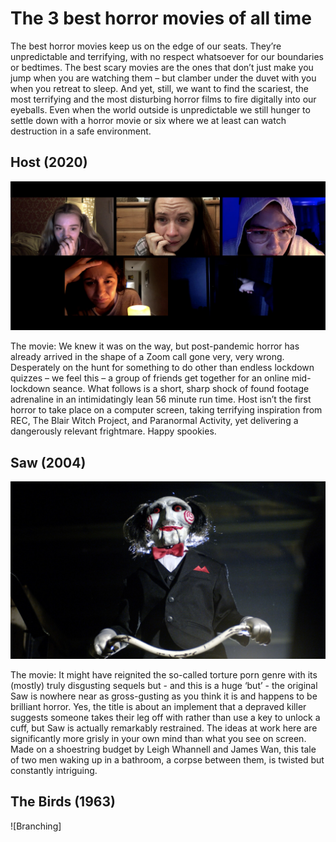 # The 3 best horror movies of all time

The best horror movies keep us on the edge of our seats. They’re unpredictable and terrifying, with no respect whatsoever for our boundaries or bedtimes. The best scary movies are the ones that don’t just make you jump when you are watching them – but clamber under the duvet with you when you retreat to sleep. And yet, still, we want to find the scariest, the most terrifying and the most disturbing horror films to fire digitally into our eyeballs. Even when the world outside is unpredictable we still hunger to settle down with a horror movie or six where we at least can watch destruction in a safe environment.

## Host (2020)
![Branching](fjzddfz.jpg)

The movie: We knew it was on the way, but post-pandemic horror has already arrived in the shape of a Zoom call gone very, very wrong. Desperately on the hunt for something to do other than endless lockdown quizzes – we feel this – a group of friends get together for an online mid-lockdown seance. What follows is a short, sharp shock of found footage adrenaline in an intimidatingly lean 56 minute run time. Host isn’t the first horror to take place on a computer screen, taking terrifying inspiration from REC, The Blair Witch Project, and Paranormal Activity, yet delivering a dangerously relevant frightmare. Happy spookies. 

## Saw (2004)
![Branching](gasg.jpg)

The movie: It might have reignited the so-called torture porn genre with its (mostly) truly disgusting sequels but - and this is a huge ‘but’ - the original Saw is nowhere near as gross-gusting as you think it is and happens to be brilliant horror. Yes, the title is about an implement that a depraved killer suggests someone takes their leg off with rather than use a key to unlock a cuff, but Saw is actually remarkably restrained. The ideas at work here are significantly more grisly in your own mind than what you see on screen. Made on a shoestring budget by Leigh Whannell and James Wan, this tale of two men waking up in a bathroom, a corpse between them, is twisted but constantly intriguing. 

## The Birds (1963)
![Branching]
